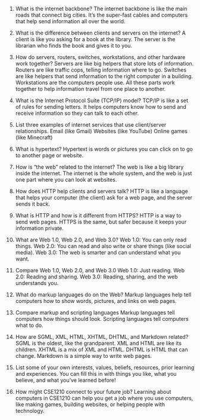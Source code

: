 1. What is the internet backbone?
The internet backbone is like the main roads that connect big cities. It’s the super-fast cables and computers that help send information all over the world.

2. What is the difference between clients and servers on the internet?
A client is like you asking for a book at the library. The server is the librarian who finds the book and gives it to you.

3. How do servers, routers, switches, workstations, and other hardware work together?
Servers are like big helpers that store lots of information.
Routers are like traffic cops, telling information where to go.
Switches are like helpers that send information to the right computer in a building.
Workstations are the computers people use.
All these parts work together to help information travel from one place to another.
4. What is the Internet Protocol Suite (TCP/IP) model?
TCP/IP is like a set of rules for sending letters. It helps computers know how to send and receive information so they can talk to each other.

5. List three examples of internet services that use client/server relationships.
Email (like Gmail)
Websites (like YouTube)
Online games (like Minecraft)
6. What is hypertext?
Hypertext is words or pictures you can click on to go to another page or website.

7. How is “the web” related to the internet?
The web is like a big library inside the internet. The internet is the whole system, and the web is just one part where you can look at websites.

8. How does HTTP help clients and servers talk?
HTTP is like a language that helps your computer (the client) ask for a web page, and the server sends it back.

9. What is HTTP and how is it different from HTTPS?
HTTP is a way to send web pages. HTTPS is the same, but safer because it keeps your information private.

10. What are Web 1.0, Web 2.0, and Web 3.0?
Web 1.0: You can only read things.
Web 2.0: You can read and also write or share things (like social media).
Web 3.0: The web is smarter and can understand what you want.
11. Compare Web 1.0, Web 2.0, and Web 3.0
Web 1.0: Just reading.
Web 2.0: Reading and sharing.
Web 3.0: Reading, sharing, and the web understands you.
12. What do markup languages do on the Web?
Markup languages help tell computers how to show words, pictures, and links on web pages.

13. Compare markup and scripting languages
Markup languages tell computers how things should look.
Scripting languages tell computers what to do.
14. How are SGML, XML, HTML, XHTML, DHTML, and Markdown related?
SGML is the oldest, like the grandparent.
XML and HTML are like its children.
XHTML is a mix of XML and HTML.
DHTML is HTML that can change.
Markdown is a simple way to write web pages.
15. List some of your own interests, values, beliefs, resources, prior learning and experiences.
You can fill this in with things you like, what you believe, and what you’ve learned before!

16. How might CSE1210 connect to your future job?
Learning about computers in CSE1210 can help you get a job where you use computers, like making games, building websites, or helping people with technology.